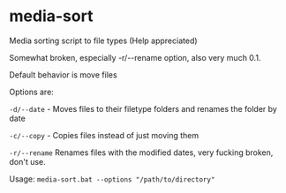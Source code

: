 # media-sort
Media sorting script to file types (Help appreciated)

Somewhat broken, especially -r/--rename option, also very much 0.1.

Default behavior is move files

Options are:

```-d/--date``` - Moves files to their filetype folders and renames the folder by date

```-c/--copy``` - Copies files instead of just moving them

```-r/--rename``` Renames files with the modified dates, very fucking broken, don't use. 

Usage: ```media-sort.bat --options "/path/to/directory" ``` 
